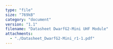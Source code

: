 ```yaml
---
type: "file"
size: "769kB"
category: "document"
version: "1.1"
filename: "Datasheet DwarfG2-Mini UHF Module"
attachments:
  - "./Datasheet_DwarfG2-Mini_r1-1.pdf"
---
```

